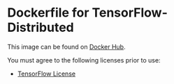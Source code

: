 # Dockerfile for TensorFlow-Distributed
This image can be found on [Docker Hub](https://hub.docker.com/r/alfpark/tensorflow/).

You must agree to the following licenses prior to use:
* [TensorFlow License](https://github.com/tensorflow/tensorflow/blob/master/LICENSE)
